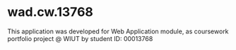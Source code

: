 # wad.cw.13768
This application was developed for Web Application module, as coursework portfolio project @ WIUT by student ID: 00013768
